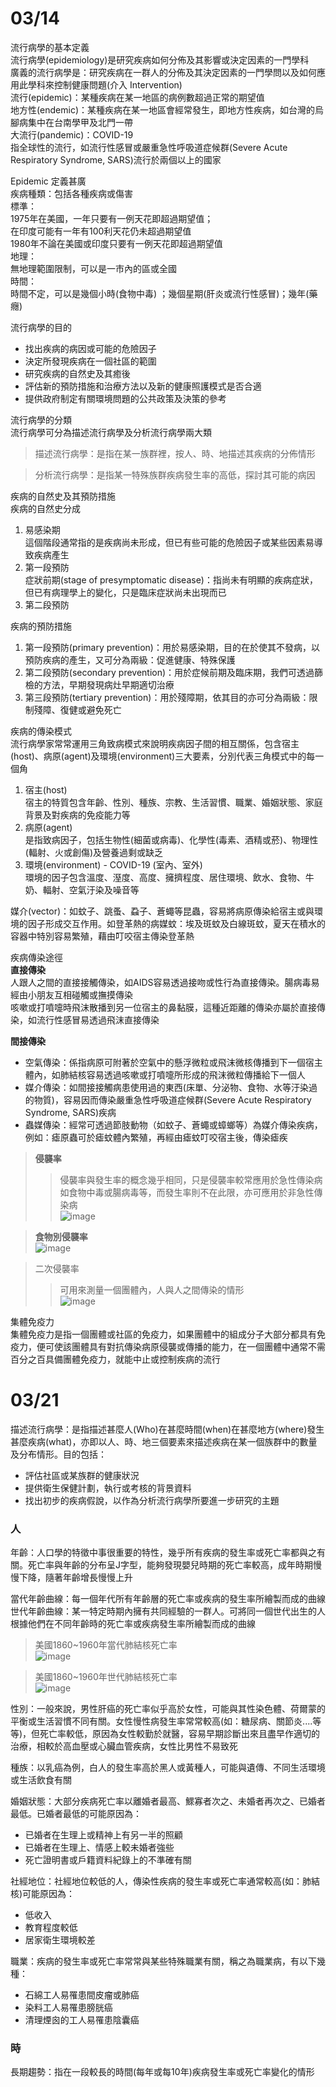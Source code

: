 03/14
===
流行病學的基本定義  
流行病學(epidemiology)是研究疾病如何分佈及其影響或決定因素的一門學科  
廣義的流行病學是：研究疾病在一群人的分佈及其決定因素的一門學問以及如何應用此學科來控制健康問題(介入 Intervention)  
流行(epidemic)：某種疾病在某一地區的病例數超過正常的期望值  
地方性(endemic)：某種疾病在某一地區會經常發生，即地方性疾病，如台灣的烏腳病集中在台南學甲及北門一帶  
大流行(pandemic)：COVID-19  
指全球性的流行，如流行性感冒或嚴重急性呼吸道症候群(Severe Acute Respiratory Syndrome, SARS)流行於兩個以上的國家  

Epidemic 定義甚廣  
疾病種類：包括各種疾病或傷害  
標準：  
1975年在美國，一年只要有一例天花即超過期望值；  
在印度可能有一年有100利天花仍未超過期望值  
1980年不論在美國或印度只要有一例天花即超過期望值  
地理：  
無地理範圍限制，可以是一市內的區或全國  
時間：  
時間不定，可以是幾個小時(食物中毒) ；幾個星期(肝炎或流行性感冒)；幾年(藥癮)  

流行病學的目的  
* 找出疾病的病因或可能的危險因子  
* 決定所發現疾病在一個社區的範圍  
* 研究疾病的自然史及其癒後  
* 評估新的預防措施和治療方法以及新的健康照護模式是否合適  
* 提供政府制定有關環境問題的公共政策及決策的參考  

流行病學的分類  
流行病學可分為描述流行病學及分析流行病學兩大類  

>描述流行病學：是指在某一族群裡，按人、時、地描述其疾病的分佈情形  

>分析流行病學：是指某一特殊族群疾病發生率的高低，探討其可能的病因  

疾病的自然史及其預防措施  
疾病的自然史分成  

1. 易感染期  
這個階段通常指的是疾病尚未形成，但已有些可能的危險因子或某些因素易導致疾病產生  
2. 第一段預防  
症狀前期(stage of presymptomatic disease)：指尚未有明顯的疾病症狀，但已有病理學上的變化，只是臨床症狀尚未出現而已  
3. 第二段預防  

疾病的預防措施  
1. 第一段預防(primary prevention)：用於易感染期，目的在於使其不發病，以預防疾病的產生，又可分為兩級：促進健康、特殊保護    
2. 第二段預防(secondary prevention)：用於症候前期及臨床期，我們可透過篩檢的方法，早期發現病灶早期適切治療  
3. 第三段預防(tertiary prevention)：用於殘障期，依其目的亦可分為兩級：限制殘障、復健或避免死亡  

疾病的傳染模式  
流行病學家常常運用三角致病模式來說明疾病因子間的相互關係，包含宿主(host)、病原(agent)及環境(environment)三大要素，分別代表三角模式中的每一個角  

1. 宿主(host)  
宿主的特質包含年齡、性別、種族、宗教、生活習慣、職業、婚姻狀態、家庭背景及對疾病的免疫能力等  
2. 病原(agent)  
是指致病因子，包括生物性(細菌或病毒)、化學性(毒素、酒精或菸)、物理性(輻射、火或創傷)及營養過剩或缺乏  
3. 環境(environment) - COVID-19 (室內、室外)  
環境的因子包含溫度、溼度、高度、擁擠程度、居住環境、飲水、食物、牛奶、輻射、空氣汙染及噪音等  

媒介(vector)：如蚊子、跳蚤、蝨子、蒼蠅等昆蟲，容易將病原傳染給宿主或與環境的因子形成交互作用。如登革熱的病媒蚊：埃及斑蚊及白線斑蚊，夏天在積水的容器中特別容易繁殖，藉由叮咬宿主傳染登革熱  

疾病傳染途徑  
**直接傳染**  
人跟人之間的直接接觸傳染，如AIDS容易透過接吻或性行為直接傳染。腸病毒易經由小朋友互相碰觸或撫摸傳染  
咳嗽或打噴嚏時飛沫散播到另一位宿主的鼻黏膜，這種近距離的傳染亦屬於直接傳染，如流行性感冒易透過飛沫直接傳染  

**間接傳染**  
* 空氣傳染：係指病原可附著於空氣中的懸浮微粒或飛沫微核傳播到下一個宿主體內，如肺結核容易透過咳嗽或打噴嚏所形成的飛沫微粒傳播給下一個人  
* 媒介傳染：如間接接觸病患使用過的東西(床單、分泌物、食物、水等汙染過的物質)，容易因而傳染嚴重急性呼吸道症候群(Severe Acute Respiratory Syndrome, SARS)疾病  
* 蟲媒傳染：經常可透過節肢動物（如蚊子、蒼蠅或蟑螂等）為媒介傳染疾病，例如：瘧原蟲可於瘧蚊體內繁殖，再經由瘧蚊叮咬宿主後，傳染瘧疾  

>**侵襲率**  
>>侵襲率與發生率的概念幾乎相同，只是侵襲率較常應用於急性傳染病如食物中毒或腸病毒等，而發生率則不在此限，亦可應用於非急性傳染病  
>![image](https://github.com/Henryliu880922/Ntunhs/blob/main/110%E4%B8%8B%E5%AD%B8%E6%9C%9F/%E6%B5%81%E8%A1%8C%E7%97%85%E5%AD%B8/%E6%B5%81%E8%A1%8C%E7%97%85%E5%AD%B8%E5%9C%96%E6%AA%94/%E6%B5%81%E8%A1%8C%E7%97%85%E5%AD%B8-%E4%BE%B5%E8%A5%B2%E7%8E%87%E5%85%AC%E5%BC%8F.jpg)  

>**食物別侵襲率**  
>![image](https://github.com/Henryliu880922/Ntunhs/blob/main/110%E4%B8%8B%E5%AD%B8%E6%9C%9F/%E6%B5%81%E8%A1%8C%E7%97%85%E5%AD%B8/%E6%B5%81%E8%A1%8C%E7%97%85%E5%AD%B8%E5%9C%96%E6%AA%94/%E6%B5%81%E8%A1%8C%E7%97%85%E5%AD%B8-%E9%A3%9F%E7%89%A9%E5%88%A5%E4%BE%B5%E8%A5%B2%E7%8E%87%E5%85%AC%E5%BC%8F.jpg)  

>二次侵襲率  
>>可用來測量一個團體內，人與人之間傳染的情形  
>![image](https://github.com/Henryliu880922/Ntunhs/blob/main/110%E4%B8%8B%E5%AD%B8%E6%9C%9F/%E6%B5%81%E8%A1%8C%E7%97%85%E5%AD%B8/%E6%B5%81%E8%A1%8C%E7%97%85%E5%AD%B8%E5%9C%96%E6%AA%94/%E6%B5%81%E8%A1%8C%E7%97%85%E5%AD%B8-%E4%BA%8C%E6%AC%A1%E4%BE%B5%E8%A5%B2%E7%8E%87%E5%85%AC%E5%BC%8F.jpg)  

集體免疫力  
集體免疫力是指一個團體或社區的免疫力，如果團體中的組成分子大部分都具有免疫力，便可使該團體具有對抗傳染病原侵襲或傳播的能力，在一個團體中通常不需百分之百具備團體免疫力，就能中止或控制疾病的流行  

03/21
===
描述流行病學：是指描述甚麼人(Who)在甚麼時間(when)在甚麼地方(where)發生甚麼疾病(what)，亦即以人、時、地三個要素來描述疾病在某一個族群中的數量及分布情形。目的包括：  
* 評估社區或某族群的健康狀況  
* 提供衛生保健計劃，執行或考核的背景資料  
* 找出初步的疾病假說，以作為分析流行病學所要進一步研究的主題  

### 人
年齡：人口學的特徵中事很重要的特性，幾乎所有疾病的發生率或死亡率都與之有關。死亡率與年齡的分布呈J字型，能夠發現嬰兒時期的死亡率較高，成年時期慢慢下降，隨著年齡增長慢慢上升  

當代年齡曲線：每一個年代所有年齡層的死亡率或疾病的發生率所繪製而成的曲線  
世代年齡曲線：某一特定時期內擁有共同經驗的一群人。可將同一個世代出生的人根據他們在不同年齡時的死亡率或疾病發生率所繪製而成的曲線  

>美國1860~1960年當代肺結核死亡率  
>![image](https://github.com/Henryliu880922/Ntunhs/blob/main/110%E4%B8%8B%E5%AD%B8%E6%9C%9F/%E6%B5%81%E8%A1%8C%E7%97%85%E5%AD%B8/%E6%B5%81%E8%A1%8C%E7%97%85%E5%AD%B8%E5%9C%96%E6%AA%94/%E6%B5%81%E8%A1%8C%E7%97%85%E5%AD%B8-%E7%BE%8E%E5%9C%8B1860%7E1960%E5%B9%B4%E7%95%B6%E4%BB%A3%E8%82%BA%E7%B5%90%E6%A0%B8%E6%AD%BB%E4%BA%A1%E7%8E%87.jpg)  

>美國1860~1960年世代肺結核死亡率  
>![image](https://github.com/Henryliu880922/Ntunhs/blob/main/110%E4%B8%8B%E5%AD%B8%E6%9C%9F/%E6%B5%81%E8%A1%8C%E7%97%85%E5%AD%B8/%E6%B5%81%E8%A1%8C%E7%97%85%E5%AD%B8%E5%9C%96%E6%AA%94/%E6%B5%81%E8%A1%8C%E7%97%85%E5%AD%B8-%E7%BE%8E%E5%9C%8B1860%7E1960%E5%B9%B4%E4%B8%96%E4%BB%A3%E8%82%BA%E7%B5%90%E6%A0%B8%E6%AD%BB%E4%BA%A1%E7%8E%87.jpg)  

性別：一般來說，男性肝癌的死亡率似乎高於女性，可能與其性染色體、荷爾蒙的平衡或生活習慣不同有關。女性慢性病發生率常常較高(如：糖尿病、關節炎....等等)，但死亡率較低，原因為女性較勤於就醫，容易早期診斷出來且盡早作適切的治療，相較於高血壓或心臟血管疾病，女性比男性不易致死  

種族：以乳癌為例，白人的發生率高於黑人或黃種人，可能與遺傳、不同生活環境或生活飲食有關  

婚姻狀態：大部分疾病死亡率以離婚者最高、鰥寡者次之、未婚者再次之、已婚者最低。已婚者最低的可能原因為：  
* 已婚者在生理上或精神上有另一半的照顧  
* 已婚者在生理上、情感上較未婚者強些  
* 死亡證明書或戶籍資料紀錄上的不準確有關  

社經地位：社經地位較低的人，傳染性疾病的發生率或死亡率通常較高(如：肺結核)可能原因為：  
* 低收入  
* 教育程度較低  
* 居家衛生環境較差  

職業：疾病的發生率或死亡率常常與某些特殊職業有關，稱之為職業病，有以下幾種：  
* 石綿工人易罹患間皮瘤或肺癌  
* 染料工人易罹患膀胱癌  
* 清理煙囪的工人易罹患陰囊癌  

### 時

長期趨勢：指在一段較長的時間(每年或每10年)疾病發生率或死亡率變化的情形  

